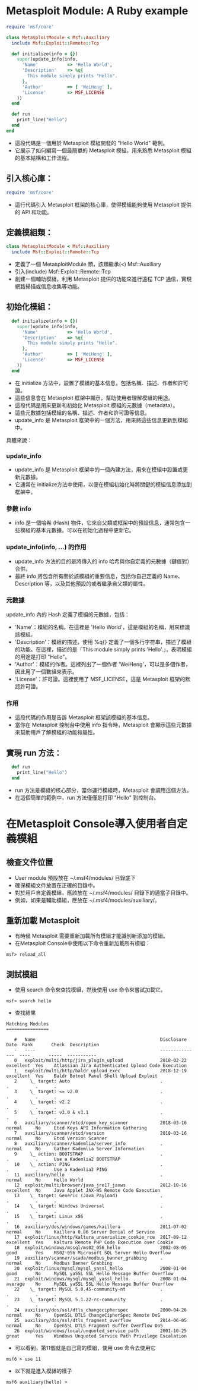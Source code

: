 # Metasploit Module: A Ruby example
```ruby
require 'msf/core'

class MetasploitModule < Msf::Auxiliary
  include Msf::Exploit::Remote::Tcp

  def initialize(info = {})
    super(update_info(info,
      'Name'           => 'Hello World',
      'Description'    => %q{
        This module simply prints "Hello".
      },
      'Author'         => [ 'WeiHeng' ],
      'License'        => MSF_LICENSE
    ))
  end

  def run
    print_line("Hello")
  end
end
```
- 這段代碼是一個用於 Metasploit 模組開發的 "Hello World" 範例。
- 它展示了如何編寫一個最簡單的 Metasploit 模組，用來熟悉 Metasploit 模組的基本結構和工作流程。

## 引入核心庫：
```ruby
require 'msf/core'
```
- 這行代碼引入 Metasploit 框架的核心庫，使得模組能夠使用 Metasploit 提供的 API 和功能。

## 定義模組類：
```ruby
class MetasploitModule < Msf::Auxiliary
  include Msf::Exploit::Remote::Tcp
```
- 定義了一個 MetasploitModule 類，該類繼承(<) Msf::Auxiliary 
- 引入(include) Msf::Exploit::Remote::Tcp
- 創建一個輔助模組，利用 Metasploit 提供的功能來進行遠程 TCP 通信，實現網路掃描或信息收集等功能。

## 初始化模組：
```ruby
  def initialize(info = {})
    super(update_info(info,
      'Name'           => 'Hello World',
      'Description'    => %q{
        This module simply prints "Hello".
      },
      'Author'         => [ 'WeiHeng' ],
      'License'        => MSF_LICENSE
    ))
  end
```
- 在 initialize 方法中，設置了模組的基本信息，包括名稱、描述、作者和許可證。
- 這些信息會在 Metasploit 框架中顯示，幫助使用者理解模組的用途。
- 這段代碼是用來更新和初始化 Metasploit 模組的元數據（metadata）。
- 這些元數據包括模組的名稱、描述、作者和許可證等信息。
- update_info 是 Metasploit 框架中的一個方法，用來將這些信息更新到模組中。

具體來說：
### update_info
- update_info 是 Metasploit 框架中的一個內建方法，用來在模組中設置或更新元數據。
- 它通常在 initialize方法中使用，以便在模組初始化時將關鍵的模組信息添加到框架中。
### 參數 info
- info 是一個哈希 (Hash) 物件，它來自父類或框架中的預設信息，通常包含一些模組的基本元數據。可以在初始化過程中更新它。
### update_info(info, ...) 的作用
- update_info 方法的目的是將傳入的 info 哈希與你自定義的元數據（鍵值對）合併。
- 最終 info 將包含所有關於該模組的重要信息，包括你自己定義的 Name、Description 等，以及其他預設的或者繼承自父類的屬性。
### 元數據
update_info 內的 Hash 定義了模組的元數據，包括：
- 'Name'：模組的名稱。在這裡是 'Hello World'，這是模組的名稱，用來標識該模組。
- 'Description'：模組的描述。使用 %q{} 定義了一個多行字符串，描述了模組的功能。在這裡，描述的是「This module simply prints 'Hello'.」，表明模組的用途是打印 "Hello"。
- 'Author'：模組的作者。這裡列出了一個作者 'WeiHeng'，可以是多個作者，因此用了一個數組來表示。
- 'License'：許可證。這裡使用了 MSF_LICENSE，這是 Metasploit 框架的默認許可證。

### 作用
- 這段代碼的作用是告訴 Metasploit 框架該模組的基本信息。
- 當你在 Metasploit 控制台中使用 info 指令時，Metasploit 會顯示這些元數據來幫助用戶了解模組的功能和屬性。
## 實現 run 方法：
```ruby
  def run
    print_line("Hello")
  end
```
- run 方法是模組的核心部分，當你運行模組時，Metasploit 會調用這個方法。
- 在這個簡單的範例中，run 方法僅僅是打印 "Hello" 到控制台。

# 在Metasploit Console導入使用者自定義模組
## 檢查文件位置
- User module 預設放在 ~/.msf4/modules/ 目錄底下
- 確保模組文件放置在正確的目錄中。
- 對於用戶自定義模組，應該放在 ~/.msf4/modules/ 目錄下的適當子目錄中。
- 例如，如果是輔助模組，應放在 ~/.msf4/modules/auxiliary/。
## 重新加載 Metasploit
- 有時候 Metasploit 需要重新加載所有模組才能識別新添加的模組。
- 在Metasploit Console中使用以下命令重新加載所有模組：
```
msf> reload_all
```
## 測試模組
- 使用 search 命令來查找模組，然後使用 use 命令來嘗試加載它。
```
msf> search hello
```
- 查找結果
```
Matching Modules
================

   #   Name                                               Disclosure Date  Rank       Check  Description
   -   ----                                               ---------------  ----       -----  -----------
   0   exploit/multi/http/jira_plugin_upload              2018-02-22       excellent  Yes    Atlassian Jira Authenticated Upload Code Execution
   1   exploit/multi/http/baldr_upload_exec               2018-12-19       excellent  Yes    Baldr Botnet Panel Shell Upload Exploit
   2     \_ target: Auto                                  .                .          .      .
   3     \_ target: <= v2.0                               .                .          .      .
   4     \_ target: v2.2                                  .                .          .      .
   5     \_ target: v3.0 & v3.1                           .                .          .      .
   6   auxiliary/scanner/etcd/open_key_scanner            2018-03-16       normal     No     Etcd Keys API Information Gathering
   7   auxiliary/scanner/etcd/version                     2018-03-16       normal     No     Etcd Version Scanner
   8   auxiliary/scanner/kademlia/server_info             .                normal     No     Gather Kademlia Server Information
   9     \_ action: BOOTSTRAP                             .                .          .      Use a Kademlia2 BOOTSTRAP
   10    \_ action: PING                                  .                .          .      Use a Kademlia2 PING
   11  auxiliary/hello                                    .                normal     No     Hello World
   12  exploit/multi/browser/java_jre17_jaxws             2012-10-16       excellent  No     Java Applet JAX-WS Remote Code Execution
   13    \_ target: Generic (Java Payload)                .                .          .      .
   14    \_ target: Windows Universal                     .                .          .      .
   15    \_ target: Linux x86                             .                .          .      .
   16  auxiliary/dos/windows/games/kaillera               2011-07-02       normal     No     Kaillera 0.86 Server Denial of Service
   17  exploit/linux/http/kaltura_unserialize_cookie_rce  2017-09-12       excellent  Yes    Kaltura Remote PHP Code Execution over Cookie
   18  exploit/windows/mssql/ms02_056_hello               2002-08-05       good       Yes    MS02-056 Microsoft SQL Server Hello Overflow
   19  auxiliary/scanner/scada/modbus_banner_grabbing     .                normal     No     Modbus Banner Grabbing
   20  exploit/linux/mysql/mysql_yassl_hello              2008-01-04       good       No     MySQL yaSSL SSL Hello Message Buffer Overflow
   21  exploit/windows/mysql/mysql_yassl_hello            2008-01-04       average    No     MySQL yaSSL SSL Hello Message Buffer Overflow
   22    \_ target: MySQL 5.0.45-community-nt             .                .          .      .
   23    \_ target: MySQL 5.1.22-rc-community             .                .          .      .
   24  auxiliary/dos/ssl/dtls_changecipherspec            2000-04-26       normal     No     OpenSSL DTLS ChangeCipherSpec Remote DoS
   25  auxiliary/dos/ssl/dtls_fragment_overflow           2014-06-05       normal     No     OpenSSL DTLS Fragment Buffer Overflow DoS
   26  exploit/windows/local/unquoted_service_path        2001-10-25       great      Yes    Windows Unquoted Service Path Privilege Escalation

```
- 可以看到，第11個就是自己寫的模組，使用 use 命令去使用它
```
msf6 > use 11
```
- 以下就是進入模組的樣子
```
msf6 auxiliary(hello) >
```

